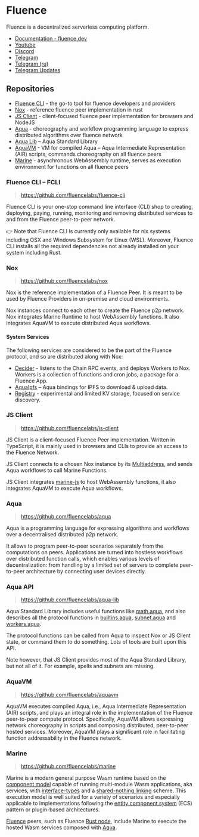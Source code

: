 # Fluence

Fluence is a decentralized serverless computing platform.

- [Documentation - fluence.dev](https://fluence.dev)
- [Youtube](https://www.youtube.com/channel/UC3b5eFyKRFlEMwSJ1BTjpbw)
- [Discord](https://discord.com/invite/5qSnPZKh7u)
- [Telegram](https://t.me/fluence_project)
- [Telegram (ru)](https://t.me/fluenceru)
- [Telegram Updates](https://t.me/fluencedev)

## Repositories

- [Fluence CLI](https://github.com/fluencelabs/cli) - the go-to tool for fluence developers and providers
- [Nox](https://github.com/fluencelabs/nox) - reference fluence peer implementation in rust
- [JS Client](https://github.com/fluencelabs/js-client) - client-focused fluence peer implementation for browsers and NodeJS
- [Aqua](https://github.com/fluencelabs/aqua) - choreography and workflow programming language to express distributed algorithms over fluence network
- [Aqua Lib](https://github.com/fluencelabs/aqua-lib) – Aqua Standard Library
- [AquaVM](https://github.com/fluencelabs/aquavm) - VM for compiled Aqua – Aqua Intermediate Representation (AIR) scripts, commands choreography on all fluence peers
- [Marine](https://github.com/fluencelabs/marine) - asynchronous WebAssembly runtime, serves as execution environment for functions on all fluence peers


### Fluence CLI – FCLI

> https://github.com/fluencelabs/fluence-cli

Fluence CLI is your one-stop command line interface (CLI) shop to creating, deploying, paying, running, monitoring and removing distributed services to and from the Fluence peer-to-peer network.

👉 Note that Fluence CLI is currently only available for nix systems including OSX and Windows Subsystem for Linux (WSL). Moreover, Fluence CLI installs all the required dependencies not already installed on your system including Rust.

### Nox

> https://github.com/fluencelabs/nox

Nox is the reference implementation of a Fluence Peer. It is meant to be used by Fluence Providers in on-premise and cloud environments.

Nox instances connect to each other to create the Fluence p2p network. Nox integrates Marine Runtime to host WebAssembly functions. It also integrates AquaVM to execute distributed Aqua workflows.

#### System Services

The following services are considered to be the part of the Fluence protocol, and so are distributed along with Nox:
- [Decider](https://github.com/fluencelabs/decider) - listens to the Chain RPC events, and deploys Workers to Nox. Workers is a collection of functions and cron jobs, a package for a Fluence App.
- [AquaIpfs](https://github.com/fluencelabs/aqua-ipfs) – Aqua bindings for IPFS to download & upload data.
- [Registry](https://github.com/fluencelabs/registry) - experimental and limited KV storage, focused on service discovery.

### JS Client

> https://github.com/fluencelabs/js-client

JS Client is a client-focused Fluence Peer implementation. Written in TypeScript, it is mainly used in browsers and CLIs to provide an access to the Fluence Network.

JS Client connects to a chosen Nox instance by its [Multiaddress](https://docs.libp2p.io/concepts/fundamentals/addressing/), and sends Aqua workflows to call Marine Functions.

JS Client integrates [marine-js](https://github.com/fluencelabs/marine/tree/master/marine-js) to host WebAssembly functions, it also integrates AquaVM to execute Aqua workflows.

### Aqua

> https://github.com/fluencelabs/aqua


Aqua is a programming language for expressing algorithms and workflows over a decentralised distributed p2p network.

It allows to program peer-to-peer scenarios separately from the computations on peers. Applications are turned into hostless workflows over distributed function calls, which enables various levels of decentralization: from handling by a limited set of servers to complete peer-to-peer architecture by connecting user devices directly.

### Aqua API

> https://github.com/fluencelabs/aqua-lib

Aqua Standard Library includes useful functions like [math.aqua](https://github.com/fluencelabs/aqua-lib/blob/main/math.aqua), and also describes all the protocol functions in [builtins.aqua](https://github.com/fluencelabs/aqua-lib/blob/main/builtin.aqua), [subnet.aqua](https://github.com/fluencelabs/aqua-lib/blob/main/subnet.aqua) and [workers.aqua](https://github.com/fluencelabs/aqua-lib/blob/main/workers.aqua).

The protocol functions can be called from Aqua to inspect Nox or JS Client state, or command them to do something. Lots of tools are built upon this API.

Note however, that JS Client provides most of the Aqua Standard Library, but not all of it. For example, spells and subnets are missing.

### AquaVM

> https://github.com/fluencelabs/aquavm

AquaVM executes compiled Aqua, i.e., Aqua Intermediate Representation (AIR) scripts, and plays an integral role in the implementation of the Fluence peer-to-peer compute protocol. Specifically, AquaVM allows expressing network choreography in scripts and composing distributed, peer-to-peer hosted services. Moreover, AquaVM plays a significant role in facilitating function addressability in the Fluence network.

### Marine

> https://github.com/fluencelabs/marine

Marine is a modern general purpose Wasm runtime based on the [component model](https://github.com/WebAssembly/component-model) capable of running multi-module Wasm applications, aka services, with [interface-types](https://github.com/WebAssembly/interface-types) and a [shared-nothing linking](https://training.linuxfoundation.org/blog/how-and-why-to-link-webassembly-modules/) scheme. This execution model is well suited for a variety of scenarios and especially applicable to implementations following the [entity component system](https://en.wikipedia.org/wiki/Entity_component_system) (ECS) pattern or plugin-based architectures.

[Fluence](https://fluence.network) peers, such as Fluence [Rust node](https://github.com/fluencelabs/fluence), include Marine to execute the hosted Wasm services composed with [Aqua](https://github.com/fluencelabs/aqua).